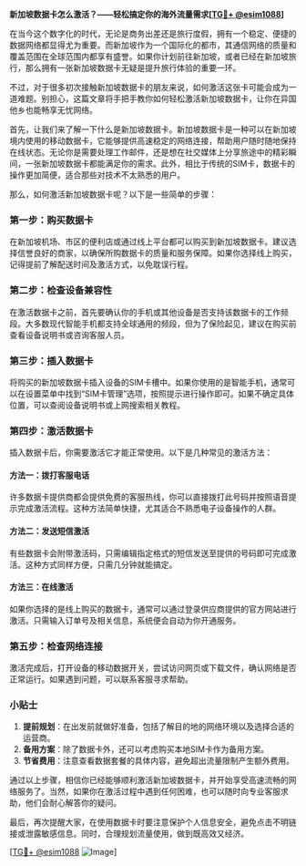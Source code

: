 **新加坡数据卡怎么激活？——轻松搞定你的海外流量需求[[TG💪+ @esim1088](https://t.me/s/esim1088)]**

在当今这个数字化的时代，无论是商务出差还是旅行度假，拥有一个稳定、便捷的数据网络都显得尤为重要。而新加坡作为一个国际化的都市，其通信网络的质量和覆盖范围在全球范围内都享有盛誉。如果你计划前往新加坡，或者已经在新加坡旅行，那么拥有一张新加坡数据卡无疑是提升旅行体验的重要一环。

不过，对于很多初次接触新加坡数据卡的朋友来说，如何激活这张卡可能会成为一道难题。别担心，这篇文章将手把手教你如何轻松激活新加坡数据卡，让你在异国他乡也能畅享无忧网络。

首先，让我们来了解一下什么是新加坡数据卡。新加坡数据卡是一种可以在新加坡境内使用的移动数据卡，它能够提供高速稳定的网络连接，帮助用户随时随地保持在线状态。无论你是需要处理工作邮件，还是想在社交媒体上分享旅途中的精彩瞬间，一张新加坡数据卡都能满足你的需求。此外，相比于传统的SIM卡，数据卡的操作更加简便，适合那些对技术不太熟悉的用户。

那么，如何激活新加坡数据卡呢？以下是一些简单的步骤：

### 第一步：购买数据卡

在新加坡机场、市区的便利店或通过线上平台都可以购买到新加坡数据卡。建议选择信誉良好的商家，以确保所购数据卡的质量和服务保障。如果你选择线上购买，记得提前了解配送时间及激活方式，以免耽误行程。

### 第二步：检查设备兼容性

在激活数据卡之前，首先要确认你的手机或其他设备是否支持该数据卡的工作频段。大多数现代智能手机都支持全球通用的频段，但为了保险起见，建议在购买前查看设备说明书或咨询客服人员。

### 第三步：插入数据卡

将购买的新加坡数据卡插入设备的SIM卡槽中。如果你使用的是智能手机，通常可以在设置菜单中找到“SIM卡管理”选项，按照提示进行操作即可。如果不确定具体位置，可以查阅设备说明书或上网搜索相关教程。

### 第四步：激活数据卡

插入数据卡后，你需要激活它才能正常使用。以下是几种常见的激活方法：

#### 方法一：拨打客服电话

许多数据卡提供商都会提供免费的客服热线，你可以直接拨打此号码并按照语音提示完成激活流程。这种方法简单快捷，尤其适合不熟悉电子设备操作的人群。

#### 方法二：发送短信激活

有些数据卡会附带激活码，只需编辑指定格式的短信发送至提供的号码即可完成激活。这种方式同样方便，只需几分钟就能搞定。

#### 方法三：在线激活

如果你选择的是线上购买的数据卡，通常可以通过登录供应商提供的官方网站进行激活。只需输入订单号及相关信息，系统便会自动为你开通服务。

### 第五步：检查网络连接

激活完成后，打开设备的移动数据开关，尝试访问网页或下载文件，确认网络是否正常运行。如果遇到问题，可以联系客服寻求帮助。

### 小贴士

1. **提前规划**：在出发前就做好准备，包括了解目的地的网络环境以及选择合适的运营商。
2. **备用方案**：除了数据卡外，还可以考虑购买本地SIM卡作为备用方案。
3. **节省费用**：注意查看数据套餐的具体内容，避免超出流量限制产生额外费用。

通过以上步骤，相信你已经能够顺利激活新加坡数据卡，并开始享受高速流畅的网络服务了。当然，如果你在激活过程中遇到任何困难，也可以随时向专业客服求助，他们会耐心解答你的疑问。

最后，再次提醒大家，在使用数据卡时要注意保护个人信息安全，避免点击不明链接或泄露敏感信息。同时，合理规划流量使用，做到既高效又经济。

[[TG💪+ @esim1088](https://t.me/s/esim1088) ![Image](https://i.postimg.cc/4NQfJmqS/Snipaste-2025-05-13-00-14-12.png)]